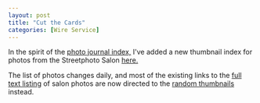 ```yaml
---
layout: post
title: "Cut the Cards"
categories: [Wire Service]
---
```

In the spirit of the <a href="/photo/journal/">photo journal index,</a> I've added a new thumbnail index for photos from the Streetphoto Salon <a href="/photo/salon/gindex.html">here.</a>

The list of photos changes daily, and most of the existing links to the <a href="/photo/salon/">full text listing</a> of salon photos are now directed to the <a href="/photo/salon/gindex.html">random thumbnails</a> instead.


